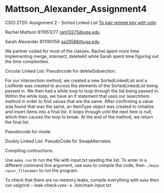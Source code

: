 # Mattson_Alexander_Assignment4
CSCI 2720: Assignment 2 - Sorted Linked List
[To pair remote key with odin](https://github.com/cs1302uga/cs1302-tutorials/blob/master/github-setup.md#setting-up-ssh-keys)

Rachel Mattson
811951277
ram13275@uga.edu

Sarah Alexander
811190156
sa29588@uga.edu



We partner coded for most of the classes. Rachel spent more time implementing merge, intersect, deleteAlt while Sarah spent time figuring out the time complexities. 


Circular Linked List:
Pseudocode for deleteSubsection:

For our intersection method, we created a new SortedLinkedList and a ListNode was created to access the elements of the SortedLinkedList being passed in. We then had a while loop to loop through the list being passed in. Within the while loop, we have an if statement that uses our searchItem method in order to find values that are the same. After confirming a value was found that was the same, an ItemType object was created to initialize and insert items into a final list. It loops through until the next item is null, which then causes the loop to break. At the end of the method, we return the final list. 


Pseudocode for mode:


Doubly Linked List:
PseudoCode for SwapAlternates


Compiling contructions:

Use `make run` to run the file with input.txt seeding the list.
To enter in a different command line argument, use `make` to compile the code, then `./main <your_filename>` to run the program.

To check that there are no memory leaks, compile everything with `make` then run valgrind --leak-check=yes -s ./bin/main input.txt 

